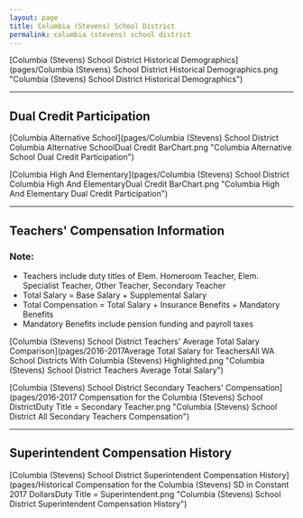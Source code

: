 ```yaml
---
layout: page
title: Columbia (Stevens) School District
permalink: columbia (stevens) school district
---
```



[Columbia (Stevens) School District Historical Demographics](pages/Columbia (Stevens) School District Historical Demographics.png "Columbia (Stevens) School District Historical Demographics")

___

## Dual Credit Participation

[Columbia Alternative School](pages/Columbia (Stevens) School District Columbia Alternative SchoolDual Credit BarChart.png "Columbia Alternative School Dual Credit Participation")

[Columbia High And Elementary](pages/Columbia (Stevens) School District Columbia High And ElementaryDual Credit BarChart.png "Columbia High And Elementary Dual Credit Participation")


___

## Teachers' Compensation Information
### Note:
- Teachers include duty titles of Elem. Homeroom Teacher, Elem. Specialist Teacher, Other Teacher, Secondary Teacher
- Total Salary = Base Salary + Supplemental Salary
- Total Compensation = Total Salary + Insurance Benefits + Mandatory Benefits
- Mandatory Benefits include pension funding and payroll taxes

[Columbia (Stevens) School District Teachers' Average Total Salary Comparison](pages/2016-2017Average Total Salary for TeachersAll WA School Districts With Columbia (Stevens) Highlighted.png "Columbia (Stevens) School District Teachers Average Total Salary")

[Columbia (Stevens) School District Secondary Teachers' Compensation](pages/2016-2017 Compensation for the Columbia (Stevens) School DistrictDuty Title = Secondary Teacher.png "Columbia (Stevens) School District All Secondary Teachers Compensation")


___

## Superintendent Compensation History

[Columbia (Stevens) School District Superintendent Compensation History](pages/Historical Compensation for the Columbia (Stevens) SD in Constant 2017 DollarsDuty Title = Superintendent.png "Columbia (Stevens) School District Superintendent Compensation History")

